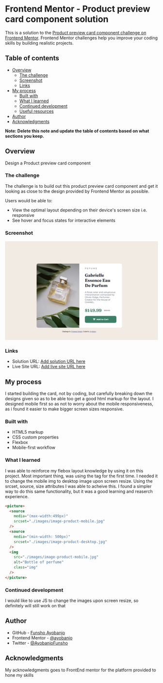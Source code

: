 # Frontend Mentor - Product preview card component solution

This is a solution to the [Product preview card component challenge on Frontend Mentor](https://www.frontendmentor.io/challenges/product-preview-card-component-GO7UmttRfa). Frontend Mentor challenges help you improve your coding skills by building realistic projects.

## Table of contents

- [Overview](#overview)
  - [The challenge](#the-challenge)
  - [Screenshot](#screenshot)
  - [Links](#links)
- [My process](#my-process)
  - [Built with](#built-with)
  - [What I learned](#what-i-learned)
  - [Continued development](#continued-development)
  - [Useful resources](#useful-resources)
- [Author](#author)
- [Acknowledgments](#acknowledgments)

**Note: Delete this note and update the table of contents based on what sections you keep.**

## Overview

Design a Product preview card component

### The challenge

The challenge is to build out this product preview card component and get it looking as close to the design provided by Frontend Mentor as possible.

Users would be able to:

- View the optimal layout depending on their device's screen size i.e. responsive
- See hover and focus states for interactive elements

### Screenshot

![](./screenshots/desktop%20ss.png)

### Links

- Solution URL: [Add solution URL here](https://your-solution-url.com)
- Live Site URL: [Add live site URL here](https://your-live-site-url.com)

## My process

I started building the card, not by coding, but carefully breaking down the designs given so as to be able too get a good html markup for the layout. I designed mobile first so as not to worry about the mobile responsiveness, as i found it easier to make bigger screen sizes responsive.

### Built with

- HTML5 markup
- CSS custom properties
- Flexbox
- Mobile-first workflow

### What I learned

I was able to reinforce my flebox layout knowledge by using it on this project. Most important thing, was using the <Piture> tag for the first time. I needed it to change the mobile img to desktop image upon screen resize. Using the srcset, source, size attributes I was able to acheive this. I found a simpler way to do this same functionality, but it was a good learning and reaserch experience.

```html
<picture>
  <source
    media="(max-width:499px)"
    srcset="./images/image-product-mobile.jpg"
  />
  <source
    media="(min-width: 500px)"
    srcset="./images/image-product-desktop.jpg"
  />
  <img
    src="./images/image-product-mobile.jpg"
    alt="Bottle of perfume"
    class="img"
  />
</picture>
```

### Continued development

I would like to use JS to change the images upon screen resize, so definitely will still work on that

## Author

- GitHub - [Funsho Ayobanjo](https://github.com/ayobanjo)
- Frontend Mentor - [@ayobanjo](https://www.frontendmentor.io/profile/ayobanjo)
- Twitter - [@AyobanjoFunsho](https://www.twitter.com/ayobanjofunsho)

## Acknowledgments

My acknowledgments goes to FrontEnd mentor for the platform provided to hone my skills
